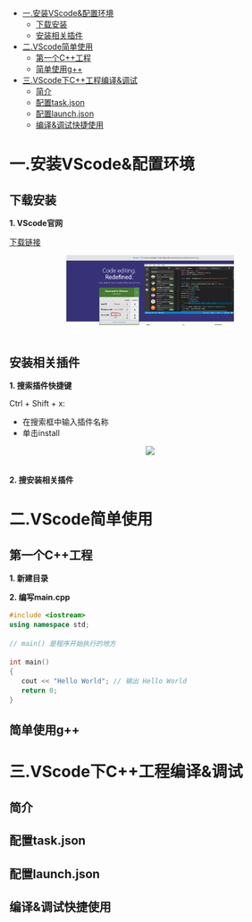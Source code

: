 <!-- GFM-TOC -->
* [一.安装VScode&配置环境](#一.安装VScode&配置环境)
    * [下载安装](#下载安装)
    * [安装相关插件](#安装相关插件)
* [二.VScode简单使用](#VScode简单使用)
    * [第一个C++工程](#第一个C++工程)
    * [简单使用g++](#简单使用g++)
* [三.VScode下C++工程编译&调试](#三.VScode下C++工程编译&调试)
    * [简介](#简介)
    * [配置task.json](#配置task.json)
    * [配置launch.json](#配置launch.json)
    * [编译&调试快捷使用](#编译&调试快捷使用)
<!-- GFM-TOC -->

# 一.安装VScode&配置环境

## 下载安装

**1. VScode官网** 

[下载链接](https://code.visualstudio.com/)

<div align="center"> <img src="/resource/img/C++/vscode_link.png" width="300px"> </div><br>

## 安装相关插件

**1. 搜索插件快捷键** 

Ctrl + Shift + x:
- 在搜索框中输入插件名称
- 单击install
<div align="center"> <img src="/resource/img/C++/plagin_vscode.png" width="300px"> </div><br>

**2. 搜安装相关插件** 

# 二.VScode简单使用

## 第一个C++工程

**1. 新建目录** 

**2. 编写main.cpp** 

```C++
#include <iostream>
using namespace std;
 
// main() 是程序开始执行的地方

int main()
{
   cout << "Hello World"; // 输出 Hello World
   return 0;
}
```
## 简单使用g++



# 三.VScode下C++工程编译&调试

## 简介

## 配置task.json

## 配置launch.json

## 编译&调试快捷使用
